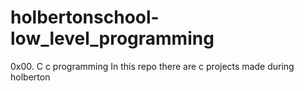 # holbertonschool-low_level_programming
0x00. C  c programming
In this repo there are c projects made during holberton
